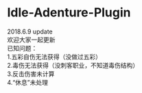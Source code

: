 # Idle-Adenture-Plugin

2018.6.9 update  
欢迎大家一起更新  
已知问题：  
1.五彩自伤无法获得（没做过五彩）  
2.毒伤无法获得（没刺客职业，不知道毒伤结构）  
3.反击伤害未计算  
4.“休息”未处理  
